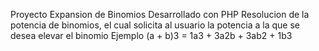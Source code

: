 Proyecto Expansion de Binomios
Desarrollado con PHP 
Resolucion de la potencia de binomios, el cual solicita al usuario la potencia a la que se desea elevar el binomio 
Ejemplo
(a + b)3 = 1a3 + 3a2b + 3ab2 + 1b3
